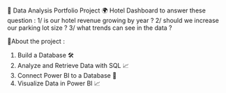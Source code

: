 
🏨 Data Analysis Portfolio Project 🌍
Hotel  Dashboard  to answer these question : 
  1/ is our hotel revenue growing by year ? 
  2/ should we increase our parking lot size ? 
  3/ what trends can see in the data ? 


🏨About the project :

 1. Build a Database 🛠️
 2. Analyze and Retrieve Data with SQL 📈
 3. Connect Power BI to a Database 🔗
 4. Visualize Data in Power BI 📈


